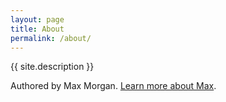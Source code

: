 ```yaml
---
layout: page
title: About
permalink: /about/
---
```


{{ site.description }} 

Authored by Max Morgan. [Learn more about Max](https://maxmorgan.dev).
